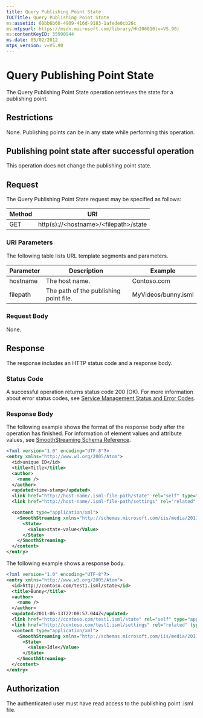 ```yaml
---
title: Query Publishing Point State
TOCTitle: Query Publishing Point State
ms:assetid: 60bb6b60-4909-416d-9183-1afede0cb26c
ms:mtpsurl: https://msdn.microsoft.com/library/Hh206010(v=VS.90)
ms:contentKeyID: 35990944
ms.date: 05/02/2012
mtps_version: v=VS.90
---
```


# Query Publishing Point State

The Query Publishing Point State operation retrieves the state for a publishing point.

## Restrictions

None. Publishing points can be in any state while performing this operation.

## Publishing point state after successful operation

This operation does not change the publishing point state.

## Request

The Query Publishing Point State request may be specified as follows:

|Method|URI|
|--- |--- |
|GET|http(s)://\<hostname>/\<filepath>/state|

### URI Parameters

The following table lists URL template segments and parameters.

|Parameter|Description|Example|
|--- |--- |--- |
|hostname|The host name.|Contoso.com|
|filepath|The path of the publishing point file.|MyVideos/bunny.isml|

### Request Body

None.

## Response

The response includes an HTTP status code and a response body.

### Status Code

A successful operation returns status code 200 (OK). For more information about error status codes, see [Service Management Status and Error Codes](service-management-status-and-error-codes.md).

### Response Body

The following example shows the format of the response body after the operation has finished. For information of element values and attribute values, see [SmoothStreaming Schema Reference](smoothstreaming-schema-reference.md).

```xml
<?xml version="1.0" encoding="UTF-8"?>
<entry xmlns="http://www.w3.org/2005/Atom">
  <id>unique ID</id>
  <title>Title</title>
  <author>
    <name />
  </author>
  <updated>time-stamp</updated>
  <link href="http://host-name/.isml-file-path/state" rel="self" type="application/atom+xml" title="State" />
  <link href="http://host-name/.isml-file-path/settings" rel="related" type="application/atom+xml" title="Settings" />

  <content type="application/xml">
    <SmoothStreaming xmlns="http://schemas.microsoft.com/iis/media/2011/03/streaming/management">
      <State>
        <Value>state-value</Value>
      </State>
    </SmoothStreaming>
  </content>
</entry>
```

The following example shows a response body.

```xml
<?xml version="1.0" encoding="UTF-8"?>
<entry xmlns="http://www.w3.org/2005/Atom">
  <id>http://contoso.com/test1.isml/state</id>
  <title>Bunny</title>
  <author>
    <name />
  </author>
  <updated>2011-06-13T22:08:57.044Z</updated>
  <link href="http://contoso.com/test1.isml/state" rel="self" type="application/atom+xml" title="State" />
  <link href="http://contoso.com/test1.isml/settings" rel="related" type="application/atom+xml" title="Settings" />
  <content type="application/xml">
    <SmoothStreaming xmlns="http://schemas.microsoft.com/iis/media/2011/03/streaming/management">
      <State>
        <Value>Idle</Value>
      </State>
    </SmoothStreaming>
  </content>
</entry>
```

## Authorization

The authenticated user must have read access to the publishing point .isml file.

